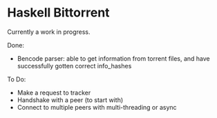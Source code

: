 Haskell Bittorrent
==========

Currently a work in progress. 

Done:

- Bencode parser: able to get information from torrent files, and have successfully gotten correct info_hashes


To Do:

- Make a request to tracker
- Handshake with a peer (to start with)
- Connect to multiple peers with multi-threading or async